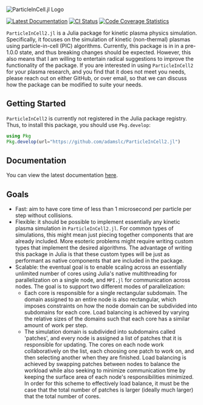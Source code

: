 ![ParticleInCell.jl Logo](https://raw.githubusercontent.com/adamslc/ParticleInCell2.jl/main/logo/logo.gif)

[![Latest Documentation](https://img.shields.io/badge/docs-dev-blue.svg)](https://adamslc.github.io/ParticleInCell2.jl/dev)
[![CI Status](https://github.com/adamslc/ParticleInCell2.jl/actions/workflows/CI.yml/badge.svg)](https://github.com/adamslc/ParticleInCell2.jl/actions/workflows/CI.yml)
[![Code Coverage Statistics](https://codecov.io/gh/adamslc/ParticleInCell2.jl/branch/main/graph/badge.svg)](http://codecov.io/github/adamslc/ParticleInCell2.jl)

`ParticleInCell2.jl` is a Julia package for kinetic plasma physics simulation.
Specifically, it focuses on the simulation of kinetic (non-thermal) plasmas
using particle-in-cell (PIC) algorithms. Currently, this package is in in a
pre-1.0.0 state, and thus breaking changes should be expected. However, this
also means that I am willing to entertain radical suggestions to improve the
functionality of the package. If you are interested in using `ParticleInCell2`
for your plasma research, and you find that it does not meet you needs, please
reach out on either GitHub, or over email, so that we can discuss how the
package can be modified to suite your needs.

## Getting Started
`ParticleInCell2` is currently not registered in the Julia package registry.
Thus, to install this package, you should use `Pkg.develop`:
```julia
using Pkg
Pkg.develop(url="https://github.com/adamslc/ParticleInCell2.jl")
```

## Documentation
You can view the latest documentation
[here](https://adamslc.github.io/ParticleInCell2.jl/dev).

## Goals
 * Fast: aim to have core time of less than 1 microsecond per particle per step
   without collisions.
 * Flexible: it should be possible to implement essentially any kinetic plasma
   simulation in `ParticleInCell2.jl`. For common types of simulations, this
   might mean just piecing together components that are already included. More
   esoteric problems might require writing custom types that implement the
   desired algorithms. The advantage of writing this package in Julia is that
   these custom types will be just as performant as native components that are
   included in the package.
 * Scalable: the eventual goal is to enable scaling across an essentially
   unlimited number of cores using Julia's native multithreading for
   parallelization on a single node, and `MPI.jl` for communication across
   nodes. The goal is to support two different modes of parallelization:
   * Each core is responsible for a single rectangular subdomain. The domain
     assigned to an entire node is also rectangular, which imposes constraints
     on how the node domain can be subdivided into subdomains for each core.
     Load balancing is achieved by varying the relative sizes of the domains
     such that each core has a similar amount of work per step.
   * The simulation domain is subdivided into subdomains called 'patches', and
     every node is assigned a list of patches that it is responsible for
     updating. The cores on each node work collaboratively on the list, each
     choosing one patch to work on, and then selecting another when they are
     finished. Load balancing is achieved by swapping patches between nodes to
     balance the workload while also seeking to minimize communication time by
     keeping the surface area of each node's responsibilities minimized. In
     order for this scheme to effectively load balance, it must be the case that
     the total number of patches is larger (ideally much larger) that the total
     number of cores.
